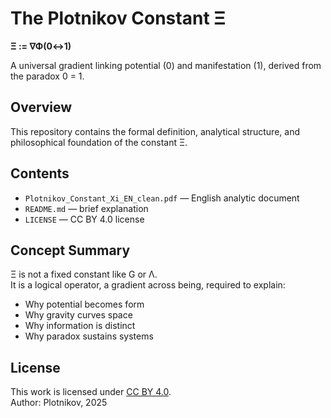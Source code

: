 # The Plotnikov Constant Ξ

**Ξ := ∇Φ(0↔1)**

A universal gradient linking potential (0) and manifestation (1), derived from the paradox 0 = 1.

## Overview

This repository contains the formal definition, analytical structure, and philosophical foundation of the constant Ξ.

## Contents

- `Plotnikov_Constant_Xi_EN_clean.pdf` — English analytic document
- `README.md` — brief explanation
- `LICENSE` — CC BY 4.0 license

## Concept Summary

Ξ is not a fixed constant like G or Λ.  
It is a logical operator, a gradient across being, required to explain:

- Why potential becomes form
- Why gravity curves space
- Why information is distinct
- Why paradox sustains systems

## License

This work is licensed under [CC BY 4.0](https://creativecommons.org/licenses/by/4.0/).  
Author: Plotnikov, 2025
